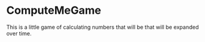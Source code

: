 # ComputeMeGame
This is a little game of calculating numbers that will be that will be expanded over time.
